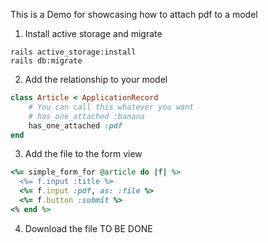 This is a Demo for showcasing how to attach pdf to a model

1. Install active storage and migrate
```shell
rails active_storage:install
rails db:migrate
```
2. Add the relationship to your model
```ruby
class Article < ApplicationRecord
	# You can call this whatever you want
	# has_one_attached :banana
	has_one_attached :pdf
end
```
3. Add the file to the form view
```ruby
<%= simple_form_for @article do |f| %>
  <%= f.input :title %>
  <%= f.input :pdf, as: :file %>
  <%= f.button :submit %>
<% end %>
```

4. Download the file
TO BE DONE